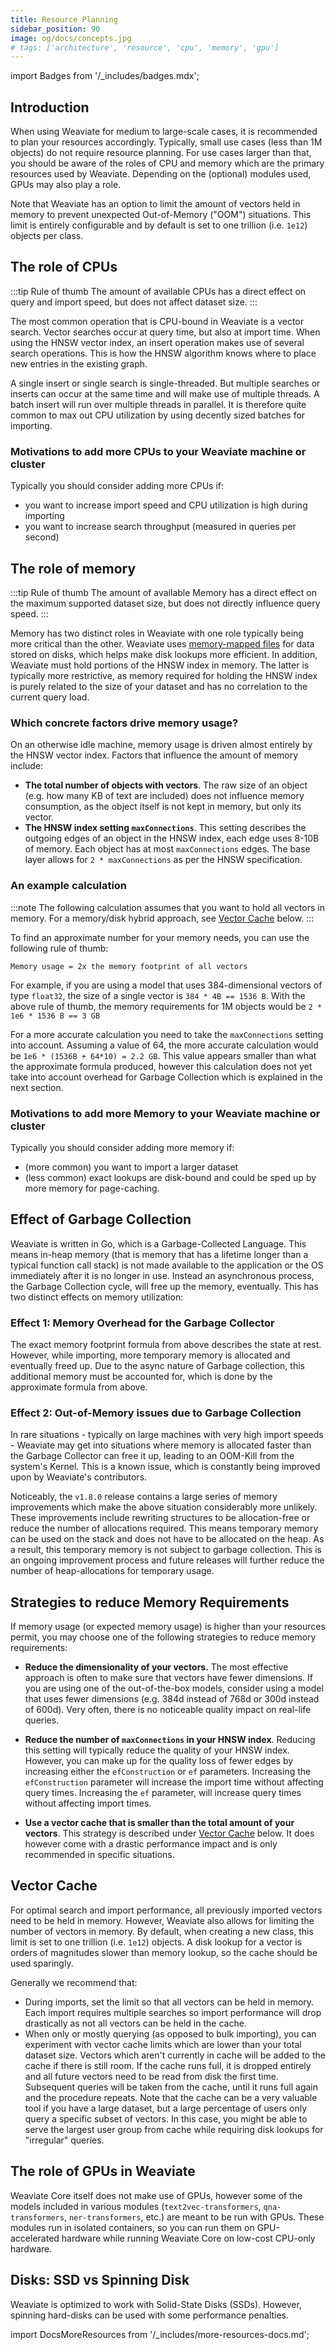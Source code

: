 ```yaml
---
title: Resource Planning
sidebar_position: 90
image: og/docs/concepts.jpg
# tags: ['architecture', 'resource', 'cpu', 'memory', 'gpu']
---
```

import Badges from '/_includes/badges.mdx';

<Badges/>

## Introduction

When using Weaviate for medium to large-scale cases, it is recommended to plan your resources accordingly. Typically, small use cases (less than 1M objects) do not require resource planning. For use cases larger than that, you should be aware of the roles of CPU and memory which are the primary resources used by Weaviate. Depending on the (optional) modules used, GPUs may also play a role.

Note that Weaviate has an option to limit the amount of vectors held in memory to prevent unexpected Out-of-Memory ("OOM") situations. This limit is entirely configurable and by default is set to one trillion (i.e. `1e12`) objects per class.

## The role of CPUs

:::tip Rule of thumb
The amount of available CPUs has a direct effect on query and import speed, but does not affect dataset size.
:::

The most common operation that is CPU-bound in Weaviate is a vector search. Vector searches occur at query time, but also at import time. When using the HNSW vector index, an insert operation makes use of several search operations. This is how the HNSW algorithm knows where to place new entries in the existing graph.

A single insert or single search is single-threaded. But multiple searches or inserts can occur at the same time and will make use of multiple threads. A batch insert will run over multiple threads in parallel. It is therefore quite common to max out CPU utilization by using decently sized batches for importing.

### Motivations to add more CPUs to your Weaviate machine or cluster

Typically you should consider adding more CPUs if:
- you want to increase import speed and CPU utilization is high during importing
- you want to increase search throughput (measured in queries per second)

## The role of memory

:::tip Rule of thumb
The amount of available Memory has a direct effect on the maximum supported dataset size, but does not directly influence query speed.
:::

Memory has two distinct roles in Weaviate with one role typically being more critical than the other. Weaviate uses [memory-mapped files](https://en.wikipedia.org/wiki/Memory-mapped_file) for data stored on disks, which helps make disk lookups more efficient. In addition, Weaviate must hold portions of the HNSW index in memory. The latter is typically more restrictive, as memory required for holding the HNSW index is purely related to the size of your dataset and has no correlation to the current query load.

### Which concrete factors drive memory usage?

On an otherwise idle machine, memory usage is driven almost entirely by the HNSW vector index. Factors that influence the amount of memory include:

- **The total number of objects with vectors**. The raw size of an object (e.g. how many KB of text are included) does not influence memory consumption, as the object itself is not kept in memory, but only its vector.
- **The HNSW index setting `maxConnections`**. This setting describes the outgoing edges of an object in the HNSW index, each edge uses 8-10B of memory. Each object has at most `maxConnections` edges. The base layer allows for `2 * maxConnections` as per the HNSW specification.

### An example calculation

:::note
The following calculation assumes that you want to hold all vectors in memory. For a memory/disk hybrid approach, see [Vector Cache](#vector-cache) below.
:::

To find an approximate number for your memory needs, you can use the following rule of thumb:

`Memory usage = 2x the memory footprint of all vectors`

For example, if you are using a model that uses 384-dimensional vectors of type `float32`, the size of a single vector is `384 * 4B == 1536 B`. With the above rule of thumb, the memory requirements for 1M objects would be `2 * 1e6 * 1536 B == 3 GB`

For a more accurate calculation you need to take the `maxConnections` setting into account. Assuming a value of 64, the more accurate calculation would be `1e6 * (1536B + 64*10) = 2.2 GB`. This value appears smaller than what the approximate formula produced, however this calculation does not yet take into account overhead for Garbage Collection which is explained in the next section.

### Motivations to add more Memory to your Weaviate machine or cluster

Typically you should consider adding more memory if:
- (more common) you want to import a larger dataset
- (less common) exact lookups are disk-bound and could be sped up by more memory for page-caching.

## Effect of Garbage Collection

Weaviate is written in Go, which is a Garbage-Collected Language. This means in-heap memory (that is memory that has a lifetime longer than a typical function call stack) is not made available to the application or the OS immediately after it is no longer in use. Instead an asynchronous process, the Garbage Collection cycle, will free up the memory, eventually. This has two distinct effects on memory utilization:

### Effect 1: Memory Overhead for the Garbage Collector
The exact memory footprint formula from above describes the state at rest. However, while importing, more temporary memory is allocated and eventually freed up. Due to the async nature of Garbage collection, this additional memory must be accounted for, which is done by the approximate formula from above.

### Effect 2: Out-of-Memory issues due to Garbage Collection
In rare situations - typically on large machines with very high import speeds - Weaviate may get into situations where memory is allocated faster than the Garbage Collector can free it up, leading to an OOM-Kill from the system's Kernel. This is a known issue, which is constantly being improved upon by Weaviate's contributors.

Noticeably, the `v1.8.0` release contains a large series of memory improvements which make the above situation considerably more unlikely. These improvements include rewriting structures to be allocation-free or reduce the number of allocations required. This means temporary memory can be used on the stack and does not have to be allocated on the heap. As a result, this temporary memory is not subject to garbage collection. This is an ongoing improvement process and future releases will further reduce the number of heap-allocations for temporary usage.

## Strategies to reduce Memory Requirements

If memory usage (or expected memory usage) is higher than your resources permit, you may choose one of the following strategies to reduce memory requirements:

- **Reduce the dimensionality of your vectors.** The most effective approach is often to make sure that vectors have fewer dimensions. If you are using one of the out-of-the-box models, consider using a model that uses fewer dimensions (e.g. 384d instead of 768d or 300d instead of 600d). Very often, there is no noticeable quality impact on real-life queries.

- **Reduce the number of `maxConnections` in your HNSW index**. Reducing this setting will typically reduce the quality of your HNSW index. However, you can make up for the quality loss of fewer edges by increasing either the `efConstruction` or `ef` parameters. Increasing the `efConstruction` parameter will increase the import time without affecting query times. Increasing the `ef` parameter, will increase query times without affecting import times.

- **Use a vector cache that is smaller than the total amount of your vectors**. This strategy is described under [Vector Cache](#vector-cache) below. It does however come with a drastic performance impact and is only recommended in specific situations.

## Vector Cache

For optimal search and import performance, all previously imported vectors need to be held in memory. However, Weaviate also allows for limiting the number of vectors in memory. By default, when creating a new class, this limit is set to one trillion (i.e. `1e12`) objects. A disk lookup for a vector
is orders of magnitudes slower than memory lookup, so the cache should be used sparingly.

Generally we recommend that:
- During imports, set the limit so that all vectors can be held in memory. Each import requires multiple searches so import performance will drop drastically as not all vectors can be held in the cache.
- When only or mostly querying (as opposed to bulk importing), you can experiment with vector cache limits which are lower than your total dataset size. Vectors which aren't currently in cache will be added to the cache if there is still room. If the cache runs full, it is dropped entirely and all future vectors need to be read from disk the first time. Subsequent queries will be taken from the cache, until it runs full again and the procedure repeats. Note that the cache can be a very valuable tool if you have a large dataset, but a large percentage of users only query a specific subset of vectors. In this case, you might be able to serve the largest user group from cache while requiring disk lookups for "irregular" queries.

## The role of GPUs in Weaviate

Weaviate Core itself does not make use of GPUs, however some of the models included in various modules (`text2vec-transformers`, `qna-transformers`, `ner-transformers`, etc.) are meant to be run with GPUs. These modules run in isolated containers, so you can run them on GPU-accelerated hardware while running Weaviate Core on low-cost CPU-only hardware.

## Disks: SSD vs Spinning Disk

Weaviate is optimized to work with Solid-State Disks (SSDs). However, spinning hard-disks can be used with some performance penalties.


import DocsMoreResources from '/_includes/more-resources-docs.md';

<DocsMoreResources />
